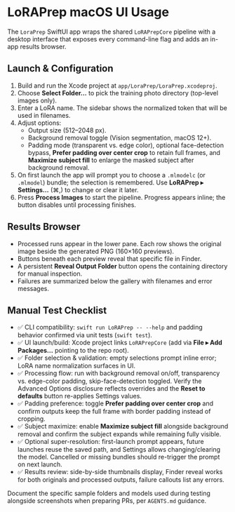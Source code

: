 # LoRAPrep macOS UI Usage

The `LoraPrep` SwiftUI app wraps the shared `LoRAPrepCore` pipeline with a desktop interface that exposes every command-line flag and adds an in-app results browser.

## Launch & Configuration

1. Build and run the Xcode project at `app/LoraPrep/LoraPrep.xcodeproj`.
2. Choose **Select Folder…** to pick the training photo directory (top-level images only).
3. Enter a LoRA name. The sidebar shows the normalized token that will be used in filenames.
4. Adjust options:
   - Output size (512–2048 px).
   - Background removal toggle (Vision segmentation, macOS 12+).
   - Padding mode (transparent vs. edge color), optional face-detection bypass, **Prefer padding over center crop** to retain full frames, and **Maximize subject fill** to enlarge the masked subject after background removal.
5. On first launch the app will prompt you to choose a `.mlmodelc` (or `.mlmodel`) bundle; the selection is remembered. Use **LoRAPrep ▸ Settings…** (⌘,) to change or clear it later.
6. Press **Process Images** to start the pipeline. Progress appears inline; the button disables until processing finishes.

## Results Browser

- Processed runs appear in the lower pane. Each row shows the original image beside the generated PNG (160×160 previews).
- Buttons beneath each preview reveal that specific file in Finder.
- A persistent **Reveal Output Folder** button opens the containing directory for manual inspection.
- Failures are summarized below the gallery with filenames and error messages.

## Manual Test Checklist

- ✅ CLI compatibility: `swift run LoRAPrep -- --help` and padding behavior confirmed via unit tests (`swift test`).
- ✅ UI launch/build: Xcode project links `LoRAPrepCore` (add via **File ▸ Add Packages…** pointing to the repo root).
- ✅ Folder selection & validation: empty selections prompt inline error; LoRA name normalization surfaces in UI.
- ✅ Processing flow: run with background removal on/off, transparency vs. edge-color padding, skip-face-detection toggled. Verify the Advanced Options disclosure reflects overrides and the **Reset to defaults** button re-applies Settings values.
- ✅ Padding preference: toggle **Prefer padding over center crop** and confirm outputs keep the full frame with border padding instead of cropping.
- ✅ Subject maximize: enable **Maximize subject fill** alongside background removal and confirm the subject expands while remaining fully visible.
- ✅ Optional super-resolution: first-launch prompt appears, future launches reuse the saved path, and Settings allows changing/clearing the model. Cancelled or missing bundles should re-trigger the prompt on next launch.
- ✅ Results review: side-by-side thumbnails display, Finder reveal works for both originals and processed outputs, failure callouts list any errors.

Document the specific sample folders and models used during testing alongside screenshots when preparing PRs, per `AGENTS.md` guidance.
